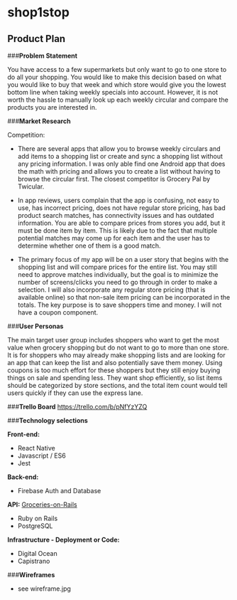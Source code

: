 # shop1stop

## Product Plan

###__Problem Statement__

You have access to a few supermarkets but only want to go to one store to do all your shopping. You would like to make this decision based on what you would like to buy that week and which store would give you the lowest bottom line when taking weekly specials into account. However, it is not worth the hassle to manually look up each weekly circular and compare the products you are interested in.

###__Market Research__

Competition:

  - There are several apps that allow you to browse weekly circulars and add items to a shopping list or create and sync a shopping list without any pricing information. I was only able find one Android app that does the math with pricing and allows you to create a list without having to browse the circular first. The closest competitor is Grocery Pal by Twicular.

  - In app reviews, users complain that the app is confusing, not easy to use, has incorrect pricing, does not have regular store pricing, has bad product search matches, has connectivity issues and has outdated information. You are able to compare prices from stores you add, but it must be done item by item. This is likely due to the fact that multiple potential matches may come up for each item and the user has to determine whether one of them is a good match.

  - The primary focus of my app will be on a user story that begins with the shopping list and will compare prices for the entire list. You may still need to approve matches individually, but the goal is to minimize the number of screens/clicks you need to go through in order to make a selection. I will also incorporate any regular store pricing (that is available online) so that non-sale item pricing can be incorporated in the totals. The key purpose is to save shoppers time and money. I will not have a coupon component.

###__User Personas__

The main target user group includes shoppers who want to get the most value when grocery shopping but do not want to go to more than one store. It is for shoppers who may already make shopping lists and are looking for an app that can keep the list and also potentially save them money. Using coupons is too much effort for these shoppers but they still enjoy buying things on sale and spending less. They want shop efficiently, so list items should be categorized by store sections, and the total item count would tell users quickly if they can use the express lane.

###__Trello Board__
https://trello.com/b/pNfYzYZQ

###__Technology selections__

__Front-end:__
  - React Native
  - Javascript / ES6
  - Jest

__Back-end:__
  - Firebase Auth and Database

__API:__ [Groceries-on-Rails](https://github.com/esther-ng/groceries)
  - Ruby on Rails
  - PostgreSQL

__Infrastructure - Deployment or Code:__
  - Digital Ocean
  - Capistrano

###__Wireframes__
  - see wireframe.jpg
